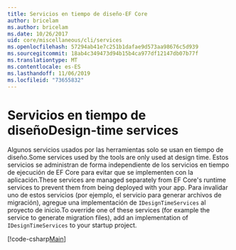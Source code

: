 ```yaml
---
title: Servicios en tiempo de diseño-EF Core
author: bricelam
ms.author: bricelam
ms.date: 10/26/2017
uid: core/miscellaneous/cli/services
ms.openlocfilehash: 57294ab41e7c251b1dafae9d573aa98676c5d939
ms.sourcegitcommit: 18ab4c349473d94b15b4ca977df12147db07b77f
ms.translationtype: MT
ms.contentlocale: es-ES
ms.lasthandoff: 11/06/2019
ms.locfileid: "73655832"
---
```

# <a name="design-time-services"></a><span data-ttu-id="7333e-102">Servicios en tiempo de diseño</span><span class="sxs-lookup"><span data-stu-id="7333e-102">Design-time services</span></span>

<span data-ttu-id="7333e-103">Algunos servicios usados por las herramientas solo se usan en tiempo de diseño.</span><span class="sxs-lookup"><span data-stu-id="7333e-103">Some services used by the tools are only used at design time.</span></span> <span data-ttu-id="7333e-104">Estos servicios se administran de forma independiente de los servicios en tiempo de ejecución de EF Core para evitar que se implementen con la aplicación.</span><span class="sxs-lookup"><span data-stu-id="7333e-104">These services are managed separately from EF Core's runtime services to prevent them from being deployed with your app.</span></span> <span data-ttu-id="7333e-105">Para invalidar uno de estos servicios (por ejemplo, el servicio para generar archivos de migración), agregue una implementación de `IDesignTimeServices` al proyecto de inicio.</span><span class="sxs-lookup"><span data-stu-id="7333e-105">To override one of these services (for example the service to generate migration files), add an implementation of `IDesignTimeServices` to your startup project.</span></span>

[!code-csharp[Main](../../../../samples/core/Miscellaneous/CommandLine/DesignTimeServices.cs)]
